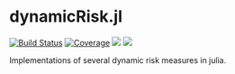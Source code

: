 # dynamicRisk.jl

[![Build Status](https://github.com/rubsc/dynamicRisk.jl/actions/workflows/CI.yml/badge.svg?branch=main)](https://github.com/rubsc/dynamicRisk.jl/actions/workflows/CI.yml?query=branch%3Amain)
[![Coverage](https://codecov.io/gh/rubsc/dynamicRisk.jl/branch/main/graph/badge.svg)](https://codecov.io/gh/rubsc/dynamicRisk.jl)
[![](https://img.shields.io/badge/docs-stable-blue.svg)](https://rubsc.github.io/dynamicRisk.jl/stable)
[![](https://img.shields.io/badge/docs-dev-blue.svg)](https://rubsc.github.io/dynamicRisk.jl/dev)

Implementations of several dynamic risk measures in julia.
